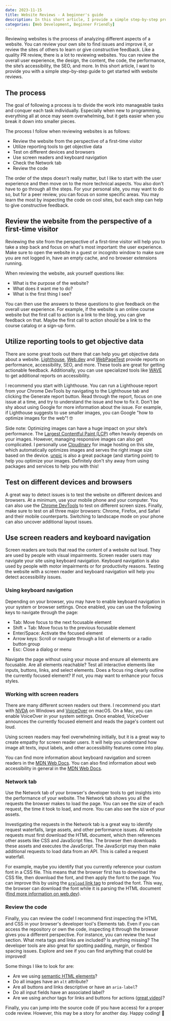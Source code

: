 ```yaml
---
date: 2023-11-15
title: Website Reviews - A beginner's guide
description: In this short article, I provide a simple step-by-step process to reviewing websites. Follow this guide to give constructive feedback to your peers or find ways to improve your own web app.
categories: [Web Development, Beginner Friendly]
---
```


Reviewing websites is the process of analyzing different aspects of a website. You can review your own site to find
issues and improve it, or review the sites of others to learn or give constructive feedback. Like a quality PR review,
there is a lot to reviewing websites. You can review the overall user experience, the design, the content, the code, the
performance, the site’s accessibility, the SEO, and more. In this short article, I want to provide you with a simple
step-by-step guide to get started with website reviews.

## The process

The goal of following a process is to divide the work into manageable tasks and conquer each task individually.
Especially when new to programming, everything all at once may seem overwhelming, but it gets easier when you break it
down into smaller pieces.

The process I follow when reviewing websites is as follows:

- Review the website from the perspective of a first-time visitor
- Utilize reporting tools to get objective data
- Test on different devices and browsers
- Use screen readers and keyboard navigation
- Check the Network tab
- Review the code

The order of the steps doesn't really matter, but I like to start with the user experience and then move on to the more
technical aspects. You also don't have to go through all the steps. For your personal site, you may want to do so, but
for a peer review, you can focus on some specific areas. You may learn the most by inspecting the code on cool sites,
but each step can help to give constructive feedback.

## Review the website from the perspective of a first-time visitor

Reviewing the site from the perspective of a first-time visitor will help you to take a step back and focus on what's
most important: the user experience. Make sure to open the website in a guest or incognito window to make sure you are
not logged in, have an empty cache, and no browser extensions running.

When reviewing the website, ask yourself questions like:

- What is the purpose of the website?
- What does it want me to do?
- What is the first thing I see?

You can then use the answers to these questions to give feedback on the overall user experience. For example, if the
website is an online course website but the first call to action is a link to the blog, you can give feedback on that.
Maybe the first call to action should be a link to the course catalog or a sign-up form.

## Utilize reporting tools to get objective data

There are some great tools out there that can help you get objective data about a website.
[Lighthouse](https://developers.google.com/web/tools/lighthouse), [Web.dev](https://web.dev/measure/) and
[WebPageTest](https://www.webpagetest.org/) provide reports on performance, accessibility, SEO, and more. These tools
are great for getting actionable feedback. Additionally, you can use specialized tools like
[WAVE](https://wave.webaim.org/extension/) to get additional reports on accessibility.

I recommend you start with Lighthouse. You can run a Lighthouse report from your Chrome DevTools by navigating to the
Lighthouse tab and clicking the Generate report button. Read through the report, focus on one issue at a time, and try
to understand the issue and how to fix it. Don't be shy about using Google for more information about the issue. For
example, if Lighthouse suggests to use smaller images, you can Google "how to optimize images for the web"! 🤓

Side note: Optimizing images can have a huge impact on your site’s performance. The
[Largest Contentful Paint (LCP)](https://web.dev/articles/lcp) often heavily depends on your images. However, managing
responsive images can also get complicated. I personally use [Cloudinary](https://cloudinary.com/) for image hosting on
this site, which automatically optimizes images and serves the right image size based on the device.
[unpic](https://unpic.pics) is also a great package (and starting point) to help you optimize your images. Definitely
don't shy away from using packages and services to help you with this!

## Test on different devices and browsers

A great way to detect issues is to test the website on different devices and browsers. At a minimum, use your mobile
phone and your computer. You can also use the [Chrome DevTools](https://developer.chrome.com/docs/devtools/) to test on
different screen sizes. Finally, make sure to test on all three major browsers: Chrome, Firefox, and Safari and their
mobile counterparts. Switching to landscape mode on your phone can also uncover additional layout issues.

## Use screen readers and keyboard navigation

Screen readers are tools that read the content of a website out loud. They are used by people with visual impairments.
Screen reader users may navigate your site using keyboard navigation. Keyboard navigation is also used by people with
motor impairments or for productivity reasons. Testing the website with a screen reader and keyboard navigation will
help you detect accessibility issues.

### Using keyboard navigation

Depending on your browser, you may have to enable keyboard navigation in your system or browser settings. Once enabled,
you can use the following keys to navigate through the page:

- Tab: Move focus to the next focusable element
- Shift + Tab: Move focus to the previous focusable element
- Enter/Space: Activate the focused element
- Arrow keys: Scroll or navigate through a list of elements or a radio button group
- Esc: Close a dialog or menu

Navigate the page without using your mouse and ensure all elements are focusable. Are all elements reachable? Test all
interactive elements like inputs, buttons, links, and select elements. Does a focus ring clearly outline the currently
focused element? If not, you may want to enhance your focus styles.

### Working with screen readers

There are many different screen readers out there. I recommend you start with [NVDA](https://www.nvaccess.org/) on
Windows and [VoiceOver](https://www.apple.com/accessibility/mac/vision/) on macOS. On a Mac, you can enable VoiceOver in
your system settings. Once enabled, VoiceOver announces the currently focused element and reads the page's content out
loud.

Using screen readers may feel overwhelming initially, but it is a great way to create empathy for screen reader users.
It will help you understand how image alt texts, input labels, and other accessibility features come into play.

You can find more information about keyboard navigation and screen readers in the
[MDN Web Docs](https://developer.mozilla.org/en-US/docs/Glossary/Screen_reader). You can also find information about web
accessibility in general in the [MDN Web Docs](https://developer.mozilla.org/en-US/docs/Web/Accessibility/ARIA).

### Network tab

Use the Network tab of your browser's developer tools to get insights into the performance of your website. The Network
tab shows you all the requests the browser makes to load the page. You can see the size of each request, the time it
took to load, and more. You can also see the size of your assets.

Investigating the requests in the Network tab is a great way to identify request waterfalls, large assets, and other
performance issues. All website requests must first download the HTML document, which then references other assets like
CSS and JavaScript files. The browser then downloads these assets and executes the JavaScript. The JavaScript may then
make additional requests to load data from an API. This is called a request waterfall.

For example, maybe you identify that you currently reference your custom font in a CSS file. This means that the browser
first has to download the CSS file, then download the font, and then apply the font to the page. You can improve this by
using the [`preload` link tag](https://developer.mozilla.org/en-US/docs/Web/HTML/Attributes/rel/preload) to preload the
font. This way, the browser can download the font while it is parsing the HTML document
([find more information on web.dev](https://web.dev/articles/codelab-preload-web-fonts)).

### Review the code

Finally, you can review the code! I recommend first inspecting the HTML and CSS in your browser's developer tool's
Elements tab. Even if you can access the repository or own the code, inspecting it through the browser gives you a
different perspective. For instance, you can review the `head` section. What meta tags and links are included? Is
anything missing? The developer tools are also great for spotting padding, margin, or flexbox spacing issues. Explore
and see if you can find anything that could be improved!

Some things I like to look for are:

- Are we using [semantic HTML elements](https://developer.mozilla.org/en-US/docs/Glossary/Semantics#semantics_in_html)?
- Do all images have an `alt` attribute?
- Are all buttons and links descriptive or have an `aria-label`?
- Do all input fields have an associated label?
- Are we using anchor tags for links and buttons for actions
  ([great video](https://x.com/Steve8708/status/1530978903698771969?s=20))?

Finally, you can jump into the source code (if you have access) for a proper code review. However, this may be a story
for another day. Happy coding! 🙋
